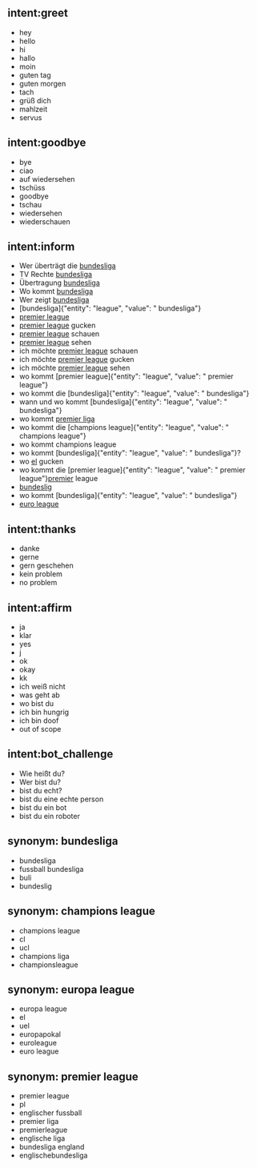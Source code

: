 ## intent:greet
- hey
- hello
- hi
- hallo
- moin
- guten tag
- guten morgen
- tach
- grüß dich
- mahlzeit
- servus

## intent:goodbye
- bye
- ciao
- auf wiedersehen
- tschüss
- goodbye
- tschau
- wiedersehen
- wiederschauen

## intent:inform
- Wer überträgt die [bundesliga](league)
- TV Rechte [bundesliga](league)
- Übertragung [bundesliga](league)
- Wo kommt [bundesliga](league)
- Wer zeigt [bundesliga](league)
- [bundesliga]{"entity": "league", "value": " bundesliga"}
- [premier league](league)
- [premier league](league) gucken
- [premier league](league) schauen
- [premier league](league) sehen
- ich möchte [premier league](league) schauen
- ich möchte [premier league](league) gucken
- ich möchte [premier league](league) sehen
- wo kommt [premier league]{"entity": "league", "value": " premier league"}
- wo kommt die [bundesliga]{"entity": "league", "value": " bundesliga"}
- wann und wo kommt [bundesliga]{"entity": "league", "value": " bundesliga"}
- wo kommt [premier liga](league)
- wo kommt die [champions league]{"entity": "league", "value": " champions league"}
- wo kommt champions league
- wo kommt [bundesliga]{"entity": "league", "value": " bundesliga"}?
- wo [el](league) gucken
- wo kommt die [premier league]{"entity": "league", "value": " premier league"}[premier](league) league
- [bundeslig](league)
- wo kommt [bundesliga]{"entity": "league", "value": " bundesliga"}
- [euro league](league)

## intent:thanks
- danke
- gerne
- gern geschehen
- kein problem
- no problem

## intent:affirm
- ja
- klar
- yes
- j
- ok
- okay
- kk
- ich weiß nicht
- was geht ab
- wo bist du
- ich bin hungrig
- ich bin doof
- out of scope

## intent:bot_challenge
- Wie heißt du?
- Wer bist du?
- bist du echt?
- bist du eine echte person
- bist du ein bot
- bist du ein roboter

## synonym: bundesliga
- bundesliga
- fussball bundesliga
- buli
- bundeslig

## synonym: champions league
- champions league
- cl
- ucl
- champions liga
- championsleague

## synonym: europa league
- europa league
- el
- uel
- europapokal
- euroleague
- euro league

## synonym: premier league
- premier league
- pl
- englischer fussball
- premier liga
- premierleague
- englische liga
- bundesliga england
- englischebundesliga
